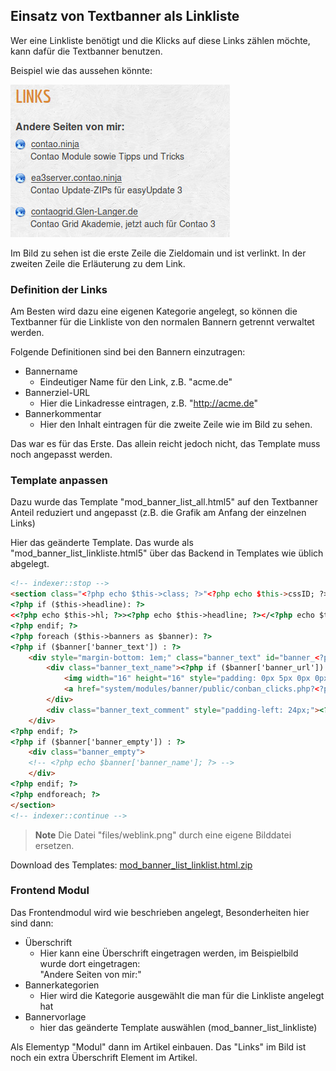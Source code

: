 ## Einsatz von Textbanner als Linkliste

Wer eine Linkliste benötigt und die Klicks auf diese Links zählen möchte,
kann dafür die Textbanner benutzen.

Beispiel wie das aussehen könnte:

![Beispiel Linkiste](images/banner_de_linkliste.jpg)

Im Bild zu sehen ist die erste Zeile die Zieldomain und ist verlinkt.
In der zweiten Zeile die Erläuterung zu dem Link.


### Definition der Links

Am Besten wird dazu eine eigenen Kategorie angelegt, so können die Textbanner
für die Linkliste von den normalen Bannern getrennt verwaltet werden.

Folgende Definitionen sind bei den Bannern einzutragen:

* Bannername
  * Eindeutiger Name für den Link, z.B. "acme.de"
* Bannerziel-URL
  * Hier die Linkadresse eintragen, z.B. "http://acme.de"
* Bannerkommentar
  * Hier den Inhalt eintragen für die zweite Zeile wie im Bild zu sehen.

Das war es für das Erste. Das allein reicht jedoch nicht, das Template muss
noch angepasst werden.


### Template anpassen

Dazu wurde das Template "mod_banner_list_all.html5" auf den Textbanner Anteil
reduziert und angepasst (z.B. die Grafik am Anfang der einzelnen Links)

Hier das geänderte Template. Das wurde als "mod_banner_list_linkliste.html5"
über das Backend in Templates wie üblich abgelegt.

```html
<!-- indexer::stop -->
<section class="<?php echo $this->class; ?>"<?php echo $this->cssID; ?><?php if ($this->style): ?> style="<?php echo $this->style; ?>"<?php endif; ?>>
<?php if ($this->headline): ?>
<<?php echo $this->hl; ?>><?php echo $this->headline; ?></<?php echo $this->hl; ?>>
<?php endif; ?>
<?php foreach ($this->banners as $banner): ?>
<?php if ($banner['banner_text']) : ?>
    <div style="margin-bottom: 1em;" class="banner_text" id="banner_<?php echo $banner['banner_id']; ?>">
    	<div class="banner_text_name"><?php if ($banner['banner_url']): ?>
    		<img width="16" height="16" style="padding: 0px 5px 0px 0px; margin: 0;" alt="Link" src="files/weblink.png">
			<a href="system/modules/banner/public/conban_clicks.php?<?php echo $banner['banner_key'].$banner['banner_id']; ?>" <?php echo $banner['banner_target']; ?> title="<?php echo $banner['banner_name']; ?>" ><?php endif; ?><?php echo $banner['banner_name']; ?><?php if ($banner['banner_url']): ?></a><?php endif; ?>
		</div>
    	<div class="banner_text_comment" style="padding-left: 24px;"><?php echo $banner['banner_comment']; ?></div>
    </div>
<?php endif; ?>
<?php if ($banner['banner_empty']) : ?>
	<div class="banner_empty">
	<!-- <?php echo $banner['banner_name']; ?> -->
	</div>
<?php endif; ?>
<?php endforeach; ?>
</section>
<!-- indexer::continue -->
```

> **Note** Die Datei "files/weblink.png" durch eine eigene Bilddatei ersetzen.

Download des Templates: [mod_banner_list_linklist.html.zip][1]


### Frontend Modul

Das Frontendmodul wird wie beschrieben angelegt, Besonderheiten hier sind dann:

* Überschrift
  * Hier kann eine Überschrift eingetragen werden, im Beispielbild wurde dort eingetragen:<br>
  "Andere Seiten von mir:"
* Bannerkategorien
  * Hier wird die Kategorie ausgewählt die man für die Linkliste angelegt hat
* Bannervorlage
  * hier das geänderte Template auswählen (mod_banner_list_linkliste)

Als Elementyp "Modul" dann im Artikel einbauen. Das "Links" im Bild ist noch ein
extra Überschrift Element im Artikel.


[1]: https://contao.ninja/banner_modul.html?file=files/module/mod_banner_list_linklist.html5.zip

